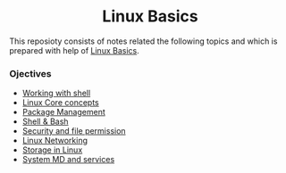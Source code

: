 <h1 align="center"> Linux Basics </h1>

This reposioty consists of notes related the following topics and which is prepared with help of [Linux Basics](https://beta.kodekloud.com/lessons/introduction-3/).<br /> 

### Ojectives
* [Working with shell](./01_shell.md)
* [Linux Core concepts](./02_core_concepts.md)
* [Package Management](./03_package_management.md)
* [Shell & Bash](./04_working_shell.md)
* [Security and file permission](./05_security_file_permission.md)
* [Linux Networking](./06_networking.md)
* [Storage in Linux](./07_storage.md)
* [System MD and services](./08_system_mgmt.md)
